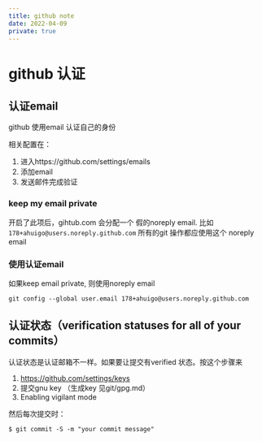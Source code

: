 ```yaml
---
title: github note
date: 2022-04-09
private: true
---
```

# github 认证

## 认证email
github 使用email 认证自己的身份

相关配置在：
1. 进入https://github.com/settings/emails
2. 添加email
3. 发送邮件完成验证

### keep my email private
开启了此项后，gihtub.com 会分配一个 假的noreply email. 比如 `178+ahuigo@users.noreply.github.com`
所有的git 操作都应使用这个 noreply email

### 使用认证email

如果keep email private, 则使用noreply email

    git config --global user.email 178+ahuigo@users.noreply.github.com

## 认证状态（verification statuses for all of your commits）
认证状态是认证邮箱不一样。如果要让提交有verified 状态。按这个步骤来

1. https://github.com/settings/keys 
2. 提交gnu key （生成key 见git/gpg.md）
2. Enabling vigilant mode

然后每次提交时：

    $ git commit -S -m "your commit message"

